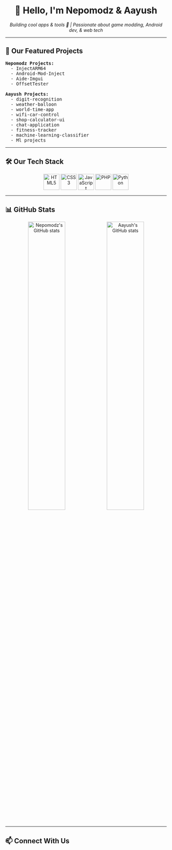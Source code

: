 <!--
  README.md for Nepomodz & Aayush GitHub Profile
-->

<h1 align="center">👋 Hello, I'm <b>Nepomodz</b> & <b>Aayush</b></h1>
<p align="center">
  <em>Building cool apps & tools 🚀 | Passionate about game modding, Android dev, & web tech</em>
</p>

---

## 🚀 Our Featured Projects

<pre>
<b>Nepomodz Projects:</b>
  - InjectARM64
  - Android-Mod-Inject
  - Aide-Imgui
  - OffsetTester

<b>Aayush Projects:</b>
  - digit-recognition
  - weather-balloon
  - world-time-app
  - wifi-car-control
  - shop-calculator-ui
  - chat-application
  - fitness-tracker
  - machine-learning-classifier
  - Ml projects
</pre>

---

## 🛠️ Our Tech Stack

<p align="center">
  <img src="https://cdn.jsdelivr.net/gh/devicons/devicon/icons/html5/html5-original.svg" alt="HTML5" width="50" height="50" />
  <img src="https://cdn.jsdelivr.net/gh/devicons/devicon/icons/css3/css3-original.svg" alt="CSS3" width="50" height="50" />
  <img src="https://cdn.jsdelivr.net/gh/devicons/devicon/icons/javascript/javascript-original.svg" alt="JavaScript" width="50" height="50" />
  <img src="https://cdn.jsdelivr.net/gh/devicons/devicon/icons/php/php-original.svg" alt="PHP" width="50" height="50" />
  <img src="https://cdn.jsdelivr.net/gh/devicons/devicon/icons/python/python-original.svg" alt="Python" width="50" height="50" />
</p>

---

## 📊 GitHub Stats

<p align="center">
  <img alt="Nepomodz's GitHub stats" src="https://github-readme-stats.vercel.app/api?username=nepmods&show_icons=true&theme=radical" width="48%" />
  <img alt="Aayush's GitHub stats" src="https://github-readme-stats.vercel.app/api?username=Aayushbohora&show_icons=true&theme=radical" width="48%" />
</p>

---

## 📫 Connect With Us

<p align="center">
  <a href="mailto:<!--
  README.md for Nepomodz & Aayush GitHub Profile
-->

